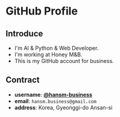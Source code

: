 
# GitHub Profile

## Introduce

- I'm AI & Python & Web Developer.
- I'm working at Honey M&B.
- This is my GitHub account for business.

## Contract

- **username**: **[@hansm-business](https://github.com/hansm-business)**
- **email**: `hansm.business@gmail.com`
- **address**: Korea, Gyeonggi-do Ansan-si

<!---
- 👋 Hi, I’m @hansm-business
- 👀 I’m interested in ...
- 🌱 I’m currently learning ...
- 💞️ I’m looking to collaborate on ...
- 📫 How to reach me ...
--->

<!---
hansm-business/hansm-business is a ✨ special ✨ repository because its `README.md` (this file) appears on your GitHub profile.
You can click the Preview link to take a look at your changes.
--->
